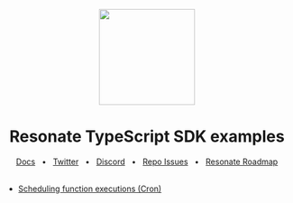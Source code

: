<p align="center">
   <img height="170"src="https://raw.githubusercontent.com/resonatehq/resonate/main/docs/img/echo.png">
</p>

<h1 align="center">Resonate TypeScript SDK examples</h1>

<div align="center">
  <a href="https://docs.resonatehq.io">Docs</a>
  <span>&nbsp;&nbsp;•&nbsp;&nbsp;</span>
  <a href="https://twitter.com/resonatehqio">Twitter</a>
  <span>&nbsp;&nbsp;•&nbsp;&nbsp;</span>
  <a href="https://resonatehq.io/discord">Discord</a>
  <span>&nbsp;&nbsp;•&nbsp;&nbsp;</span>
  <a href="https://github.com/resonatehq/examples-ts/issues">Repo Issues</a>
  <span>&nbsp;&nbsp;•&nbsp;&nbsp;</span>
  <a href="https://github.com/orgs/resonatehq/projects/5">Resonate Roadmap</a>
  <br /><br />
</div>

- [Scheduling function executions (Cron)](./schedules/README.md)
